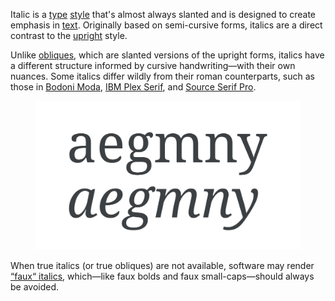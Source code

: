 
Italic is a [type](/glossary/type) [style](/glossary/style) that's almost always slanted and is designed to create emphasis in [text](/glossary/text_copy). Originally based on semi-cursive forms, italics are a direct contrast to the [upright](/glossary/regular_upright) style.

Unlike [obliques](/glossary/oblique), which are slanted versions of the upright forms, italics have a different structure informed by cursive handwriting—with their own nuances. Some italics differ wildly from their roman counterparts, such as those in [Bodoni Moda](https://fonts.google.com/specimen/Bodoni+Moda), [IBM Plex Serif](https://fonts.google.com/specimen/IBM+Plex+Serif?sort=date&category=Serif), and [Source Serif Pro](https://fonts.google.com/specimen/Source+Serif+Pro?sort=date&category=Serif).

<figure>

![Top: Upright forms; below: Italic forms.](images/thumbnail.svg)

</figure>

When true italics (or true obliques) are not available, software may render [“faux“ italics](/glossary/faux_fake_pseudo_synthesized), which—like faux bolds and faux small-caps—should always be avoided.

